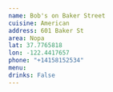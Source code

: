 ```yaml
---
name: Bob's on Baker Street
cuisine: American
address: 601 Baker St
area: Nopa
lat: 37.7765818
lon: -122.4417657
phone: "+14158152534"
menu: 
drinks: False
---
```

